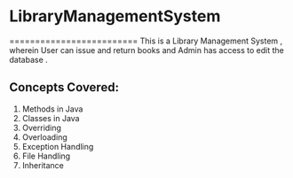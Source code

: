 # LibraryManagementSystem
=========================
This is a Library Management System , wherein User can issue and return books and Admin has access to edit the database . 

Concepts Covered:
----------------
1. Methods in Java
2. Classes in Java
3. Overriding
4. Overloading
5. Exception Handling
6. File Handling
7. Inheritance

